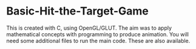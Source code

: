 # Basic-Hit-the-Target-Game
This is created with C, using OpenGL/GLUT. The aim was to apply mathematical concepts with programming to produce animation.
You will need some additional files to run the main code. These are also available.
